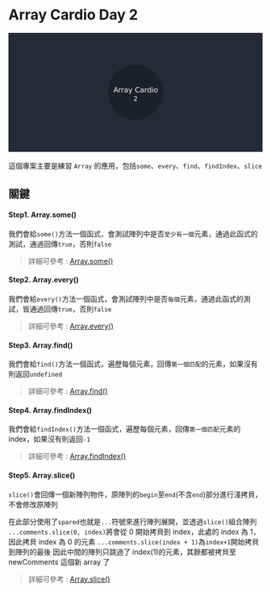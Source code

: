 # Array Cardio Day 2

![Banner](https://github.com/destiny5420/JS-30/blob/develop/07%20-%20Array%20Cardio%20Day%202/banner.png)

這個專案主要是練習 `Array` 的應用，包括`some`、`every`、`find`、`findIndex`、`slice`

## 關鍵

#### Step1. Array.some()

我們會給`some()`方法一個函式，會測試陣列中是否`至少有一個`元素，通過此函式的測試，通過回傳`true`，否則`false`

> 詳細可參考 : [Array.some()](https://developer.mozilla.org/zh-TW/docs/Web/JavaScript/Reference/Global_Objects/Array/some)

#### Step2. Array.every()

我們會給`every()`方法一個函式，會測試陣列中是否`每個`元素，通過此函式的測試，皆通過回傳`true`，否則`false`

> 詳細可參考 : [Array.every()](https://developer.mozilla.org/zh-TW/docs/Web/JavaScript/Reference/Global_Objects/Array/every)

#### Step3. Array.find()

我們會給`find()`方法一個函式，遍歷每個元素，回傳`第一個匹配`的元素，如果沒有則返回`undefined`

> 詳細可參考 : [Array.find()](https://developer.mozilla.org/zh-TW/docs/Web/JavaScript/Reference/Global_Objects/Array/find)

#### Step4. Array.findIndex()

我們會給`findIndex()`方法一個函式，遍歷每個元素，回傳`第一個匹配`元素的 index，如果沒有則返回`-1`

> 詳細可參考 : [Array.findIndex()](https://developer.mozilla.org/zh-TW/docs/Web/JavaScript/Reference/Global_Objects/Array/findIndex)

#### Step5. Array.slice()

`slice()`會回傳一個新陣列物件，原陣列的`begin`至`end`(不含`end`)部分進行淺拷貝，不會修改原陣列

在此部分使用了`spared`也就是`...`符號來進行陣列展開，並透過`slice()`組合陣列
`...comments.slice(0, index)`將會從 0 開始拷貝到 index，此處的 index 為 1，因此拷貝 index 為 0 的元素
`...comments.slice(index + 1)`為`index+1`開始拷貝到陣列的最後
因此中間的陣列只跳過了 index(1)的元素，其餘都被拷貝至 newComments 這個新 array 了

> 詳細可參考 : [Array.slice()](https://developer.mozilla.org/zh-TW/docs/Web/JavaScript/Reference/Global_Objects/Array/slice)
